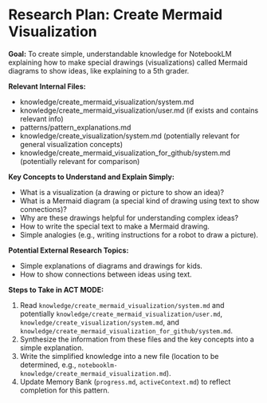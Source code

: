 # Research Plan: Create Mermaid Visualization

**Goal:** To create simple, understandable knowledge for NotebookLM explaining how to make special drawings (visualizations) called Mermaid diagrams to show ideas, like explaining to a 5th grader.

**Relevant Internal Files:**
- knowledge/create_mermaid_visualization/system.md
- knowledge/create_mermaid_visualization/user.md (if exists and contains relevant info)
- patterns/pattern_explanations.md
- knowledge/create_visualization/system.md (potentially relevant for general visualization concepts)
- knowledge/create_mermaid_visualization_for_github/system.md (potentially relevant for comparison)

**Key Concepts to Understand and Explain Simply:**
- What is a visualization (a drawing or picture to show an idea)?
- What is a Mermaid diagram (a special kind of drawing using text to show connections)?
- Why are these drawings helpful for understanding complex ideas?
- How to write the special text to make a Mermaid drawing.
- Simple analogies (e.g., writing instructions for a robot to draw a picture).

**Potential External Research Topics:**
- Simple explanations of diagrams and drawings for kids.
- How to show connections between ideas using text.

**Steps to Take in ACT MODE:**
1. Read `knowledge/create_mermaid_visualization/system.md` and potentially `knowledge/create_mermaid_visualization/user.md`, `knowledge/create_visualization/system.md`, and `knowledge/create_mermaid_visualization_for_github/system.md`.
2. Synthesize the information from these files and the key concepts into a simple explanation.
3. Write the simplified knowledge into a new file (location to be determined, e.g., `notebooklm-knowledge/create_mermaid_visualization.md`).
4. Update Memory Bank (`progress.md`, `activeContext.md`) to reflect completion for this pattern.
